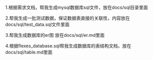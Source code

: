 1.根据需求文档，帮我生成mysql数据库sql文件，放在docs/sql目录里面


2.帮我生成一批测试数据，保证数据表直接的关联性，内容放在docs/sql/test_data.sql文件里面

3.帮我生成数据库的er图 放在docs/sql/er.md里面

4.根据flexes_database.sql帮我生成数据库的表结构文档，放在docs/sql/table.md里面